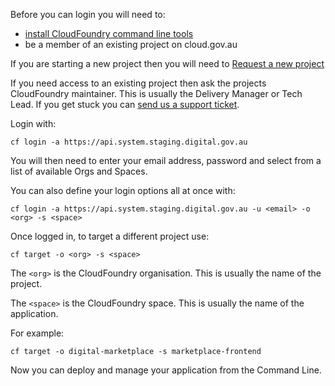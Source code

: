 Before you can login you will need to:

- [install CloudFoundry command line tools](/getting_started/install_cli/)
- be a member of an existing project on cloud.gov.au

If you are starting a new project then you will need to [Request a new project](/getting_started/new_project/)

If you need access to an existing project then ask the projects CloudFoundry maintainer. This is usually the Delivery Manager or Tech Lead. If you get stuck you can [send us a support ticket](mailto:support@cloud.gov.au).

Login with:

```
cf login -a https://api.system.staging.digital.gov.au
```

You will then need to enter your email address, password and select from a list of available Orgs and Spaces.

You can also define your login options all at once with:

```
cf login -a https://api.system.staging.digital.gov.au -u <email> -o <org> -s <space>
```

Once logged in, to target a different project use:

```
cf target -o <org> -s <space>
```

The `<org>` is the CloudFoundry organisation. This is usually the name of the project.

The `<space>` is the CloudFoundry space. This is usually the name of the application.

For example:

```
cf target -o digital-marketplace -s marketplace-frontend
```

Now you can deploy and manage your application from the Command Line.
